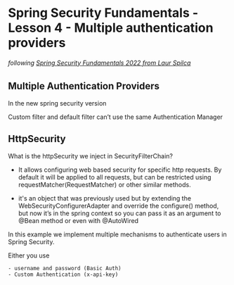 # Spring Security Fundamentals - Lesson 4 - Multiple authentication providers

###### following [Spring Security Fundamentals 2022 from Laur Spilca](https://www.youtube.com/playlist?list=PLEocw3gLFc8X_a8hGWGaBnSkPFJmbb8QP "Spring Security Fundamentals 2022 Laur Spilca")


## Multiple Authentication Providers
In the new spring security version

Custom filter and default filter can’t use the same Authentication Manager


## HttpSecurity
What is the httpSecurity we inject in SecurityFilterChain?
* It allows configuring web based security for specific http requests. By default it will be applied to all requests, but can be restricted using requestMatcher(RequestMatcher) or other similar methods.

* it's an object that was previously used but by extending the WebSecurityConfigurerAdapter and override the configure() method, but now it’s in the spring context so you can pass it as an argument to @Bean method or even with @AutoWired


In this example we implement multiple mechanisms to authenticate users in Spring Security.

Either you use

    - username and password (Basic Auth)
    - Custom Authentication (x-api-key)




